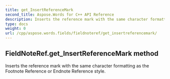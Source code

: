 ```yaml
---
title: get_InsertReferenceMark
second_title: Aspose.Words for C++ API Reference
description: Inserts the reference mark with the same character formatting as the Footnote Reference or Endnote Reference style. 
type: docs
weight: 0
url: /cpp/aspose.words.fields/fieldnoteref/get_insertreferencemark/
---
```

## FieldNoteRef.get_InsertReferenceMark method


Inserts the reference mark with the same character formatting as the Footnote Reference or Endnote Reference style.

